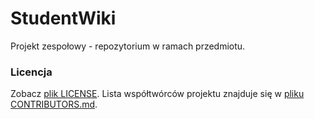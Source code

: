 # StudentWiki

Projekt zespołowy - repozytorium w ramach przedmiotu.

### Licencja

Zobacz [plik LICENSE](./LICENSE). Lista współtwórców projektu znajduje się w [pliku CONTRIBUTORS.md](./CONTRIBUTORS.md).
